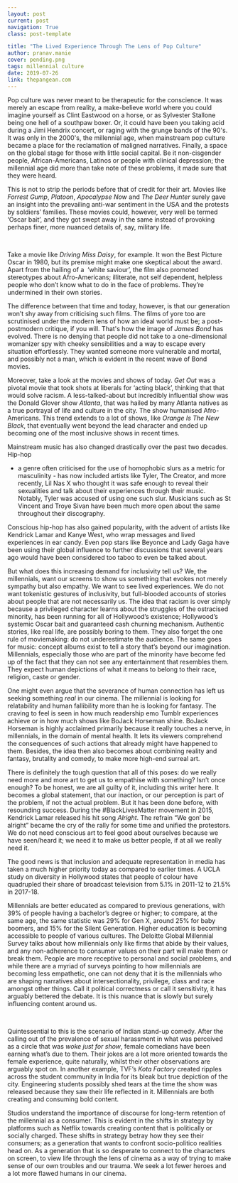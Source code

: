 ```yaml
---
layout: post
current: post
navigation: True
class: post-template

title: "The Lived Experience Through The Lens of Pop Culture"
author: pranav.manie
cover: pending.png
tags: millennial culture
date: 2019-07-26
link: thepangean.com
---
```

Pop culture was never meant to be therapeutic for the conscience. It was merely
an escape from reality, a make-believe world where you could imagine yourself as
Clint Eastwood on a horse, or as Sylvester Stallone being one hell of a southpaw
boxer. Or, it could have been you taking acid during a Jimi Hendrix concert, or
raging with the grunge bands of the 90's. It was only in the 2000's, the
millennial age, when mainstream pop culture became a place for the reclamation
of maligned narratives. Finally, a space on the global stage for those with
little social capital. Be it non-cisgender people, African-Americans, Latinos or
people with clinical depression; the millennial age did more than take note of
these problems, it made sure that they were heard.

This is not to strip the periods before that of credit for their art. Movies
like *Forrest Gump*, *Platoon*, *Apocalypse Now* and *The Deer Hunter* surely
gave an insight into the prevailing anti-war sentiment in the USA and the
protests by soldiers’ families. These movies could, however, very well be termed
‘Oscar bait’, and they got swept away in the same instead of provoking perhaps
finer, more nuanced details of, say, military life.

 

Take a movie like *Driving Miss Daisy*, for example. It won the Best Picture
Oscar in 1980, but its premise might make one skeptical about the award. Apart
from the hailing of a  ‘white saviour’, the film also promoted stereotypes about
Afro-Americans; illiterate, not self dependent, helpless people who don’t know
what to do in the face of problems. They’re undermined in their own stories.

The difference between that time and today, however, is that our generation
won’t shy away from criticising such films. The films of yore too are
scrutinised under the modern lens of how an ideal world must be; a
post-postmodern critique, if you will. That's how the image of *James Bond* has
evolved. There is no denying that people did not take to a one-dimensional
womanizer spy with cheeky sensibilities and a way to escape every situation
effortlessly. They wanted someone more vulnerable and mortal, and possibly not a
man, which is evident in the recent wave of Bond movies.

Moreover, take a look at the movies and shows of today. *Get Out* was a pivotal
movie that took shots at liberals for ‘acting black’, thinking that that would
solve racism. A less-talked-about but incredibly influential show was the Donald
Glover show *Atlanta*, that was hailed by many Atlanta natives as a true
portrayal of life and culture in the city. The show humanised Afro-Americans.
This trend extends to a lot of shows, like *Orange Is The New Black*, that
eventually went beyond the lead character and ended up becoming one of the most
inclusive shows in recent times.

Mainstream music has also changed drastically over the past two decades. Hip-hop
- a genre often criticised for the use of homophobic slurs as a metric for
masculinity - has now included artists like Tyler, The Creator, and more
recently, Lil Nas X who thought it was safe enough to reveal their sexualities
and talk about their experiences through their music. Notably, Tyler was accused
of using one such slur. Musicians such as St Vincent and Troye Sivan have been
much more open about the same throughout their discography.

Conscious hip-hop has also gained popularity, with the advent of artists like
Kendrick Lamar and Kanye West, who wrap messages and lived experiences in ear
candy. Even pop stars like Beyonce and Lady Gaga have been using their global
influence to further discussions that several years ago would have been
considered too taboo to even be talked about.

But what does this increasing demand for inclusivity tell us? We, the
millennials, want our screens to show us something that evokes not merely
sympathy but also empathy. We want to see lived experiences. We do not want
tokenistic gestures of inclusivity, but full-blooded accounts of stories about
people that are not necessarily us. The idea that racism is over simply because
a privileged character learns about the struggles of the ostracised minority,
has been running for all of Hollywood’s existence; Hollywood’s systemic Oscar
bait and guaranteed cash churning mechanism. Authentic stories, like real life,
are possibly boring to them. They also forget the one rule of moviemaking: do
not underestimate the audience. The same goes for music: concept albums exist to
tell a story that’s beyond our imagination. Millennials, especially those who
are part of the minority have become fed up of the fact that they can not see
any entertainment that resembles them. They expect human depictions of what it
means to belong to their race, religion, caste or gender.

One might even argue that the severance of human connection has left us seeking
something *real* in our cinema. The millennial is looking for relatability and
human fallibility more than he is looking for fantasy. The craving to feel is
seen in how much readership emo Tumblr experiences achieve or in how much shows
like BoJack Horseman shine. BoJack Horseman is highly acclaimed primarily
because it really touches a nerve, in millennials, in the domain of mental
health. It lets its viewers comprehend the consequences of such actions that
already might have happened to them. Besides, the idea then also becomes about
combining reality and fantasy, brutality and comedy, to make more high-end
surreal art.

There is definitely the tough question that all of this poses: do we really need
more and more art to get us to empathise with something? Isn’t once enough? To
be honest, we are all guilty of it, including this writer here. It becomes a
global statement, that our inaction, or our perception is part of the problem,
if not the actual problem. But it has been done before, with resounding success.
During the \#BlackLivesMatter movement in 2015, Kendrick Lamar released his hit
song *Alright*. The refrain “We gon’ be alright” became the cry of the rally for
some time and unified the protestors. We do not need conscious art to feel good
about ourselves because we have seen/heard it; we need it to make us better
people, if at all we really need it.

The good news is that inclusion and adequate representation in media has taken a
much higher priority today as compared to earlier times. A UCLA study on
diversity in Hollywood states that people of colour have quadrupled their share
of broadcast television from 5.1% in 2011-12 to 21.5% in 2017-18.

Millennials are better educated as compared to previous generations, with 39% of
people having a bachelor’s degree or higher; to compare, at the same age, the
same statistic was 29% for Gen X, around 25% for baby boomers, and 15% for the
Silent Generation. Higher education is becoming accessible to people of various
cultures. The Deloitte Global Millennial Survey talks about how millennials only
like firms that abide by their values, and any non-adherence to consumer values
on their part will make them or break them. People are more receptive to
personal and social problems, and while there are a myriad of surveys pointing
to how millennials are becoming less empathetic, one can not deny that it is the
millennials who are shaping narratives about intersectionality, privilege, class
and race amongst other things. Call it political correctness or call it
sensitivity, it has arguably bettered the debate. It is this nuance that is
slowly but surely influencing content around us.

 

Quintessential to this is the scenario of Indian stand-up comedy. After the
calling out of the prevalence of sexual harassment in what was perceived as a
circle that was *woke just for show*, female comedians have been earning what’s
due to them. Their jokes are a lot more oriented towards the female experience,
quite naturally, whilst their other observations are arguably spot on. In
another example, TVF’s *Kota Factory* created ripples across the student
community in India for its bleak but true depiction of the city. Engineering
students possibly shed tears at the time the show was released because they saw
their life reflected in it. Millennials are both creating and consuming bold
content.

Studios understand the importance of discourse for long-term retention of the
millennial as a consumer. This is evident in the shifts in strategy by platforms
such as Netflix towards creating content that is politically or socially
charged. These shifts in strategy betray how they see their consumers; as a
generation that wants to confront socio-politico realities head on. As a
generation that is so desperate to connect to the characters on screen, to view
life through the lens of cinema as a way of trying to make sense of our own
troubles and our trauma. We seek a lot fewer heroes and a lot more flawed humans
in our cinema.
